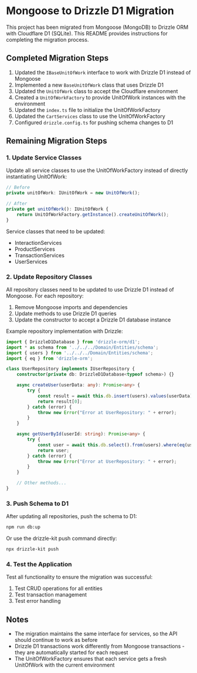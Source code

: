 # Mongoose to Drizzle D1 Migration

This project has been migrated from Mongoose (MongoDB) to Drizzle ORM with Cloudflare D1 (SQLite). This README provides instructions for completing the migration process.

## Completed Migration Steps

1. Updated the `IBaseUnitOfWork` interface to work with Drizzle D1 instead of Mongoose
2. Implemented a new `BaseUnitOfWork` class that uses Drizzle D1
3. Updated the `UnitOfWork` class to accept the Cloudflare environment
4. Created a `UnitOfWorkFactory` to provide UnitOfWork instances with the environment
5. Updated the `index.ts` file to initialize the UnitOfWorkFactory
6. Updated the `CartServices` class to use the UnitOfWorkFactory
7. Configured `drizzle.config.ts` for pushing schema changes to D1

## Remaining Migration Steps

### 1. Update Service Classes

Update all service classes to use the UnitOfWorkFactory instead of directly instantiating UnitOfWork:

```typescript
// Before
private unitOfWork: IUnitOfWork = new UnitOfWork();

// After
private get unitOfWork(): IUnitOfWork {
    return UnitOfWorkFactory.getInstance().createUnitOfWork();
}
```

Service classes that need to be updated:
- InteractionServices
- ProductServices
- TransactionServices
- UserServices

### 2. Update Repository Classes

All repository classes need to be updated to use Drizzle D1 instead of Mongoose. For each repository:

1. Remove Mongoose imports and dependencies
2. Update methods to use Drizzle D1 queries
3. Update the constructor to accept a Drizzle D1 database instance

Example repository implementation with Drizzle:

```typescript
import { DrizzleD1Database } from 'drizzle-orm/d1';
import * as schema from '../../../Domain/Entities/schema';
import { users } from '../../../Domain/Entities/schema';
import { eq } from 'drizzle-orm';

class UserRepository implements IUserRepository {
    constructor(private db: DrizzleD1Database<typeof schema>) {}

    async createUser(userData: any): Promise<any> {
        try {
            const result = await this.db.insert(users).values(userData).returning();
            return result[0];
        } catch (error) {
            throw new Error("Error at UserRepository: " + error);
        }
    }

    async getUserById(userId: string): Promise<any> {
        try {
            const user = await this.db.select().from(users).where(eq(users.id, parseInt(userId))).get();
            return user;
        } catch (error) {
            throw new Error("Error at UserRepository: " + error);
        }
    }

    // Other methods...
}
```

### 3. Push Schema to D1

After updating all repositories, push the schema to D1:

```bash
npm run db:up
```

Or use the drizzle-kit push command directly:

```bash
npx drizzle-kit push
```

### 4. Test the Application

Test all functionality to ensure the migration was successful:

1. Test CRUD operations for all entities
2. Test transaction management
3. Test error handling

## Notes

- The migration maintains the same interface for services, so the API should continue to work as before
- Drizzle D1 transactions work differently from Mongoose transactions - they are automatically started for each request
- The UnitOfWorkFactory ensures that each service gets a fresh UnitOfWork with the current environment